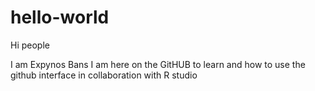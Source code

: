 # hello-world
Hi people

I am Expynos Bans
I am here on the GitHUB to learn and how to use the github interface in collaboration with R studio
